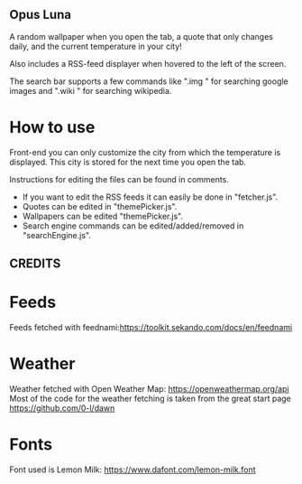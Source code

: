 ## Opus Luna
A random wallpaper when you open the tab, a quote that only changes daily, and the current temperature in your city!

Also includes a RSS-feed displayer when hovered to the left of the screen.

The search bar supports a few commands like ".img <text>" for searching google images and ".wiki <text>" for searching wikipedia.
# How to use
Front-end you can only customize the city from which the temperature is displayed. This city is stored for the next time you open the tab. 

Instructions for editing the files can be found in comments.
- If you want to edit the RSS feeds it can easily be done in "fetcher.js".
- Quotes can be edited in "themePicker.js".
- Wallpapers can be edited "themePicker.js".
- Search engine commands can be edited/added/removed in "searchEngine.js".  
## CREDITS

# Feeds
Feeds fetched with feednami:https://toolkit.sekando.com/docs/en/feednami

# Weather
Weather fetched with Open Weather Map: https://openweathermap.org/api
Most of the code for the weather fetching is taken from the great start page https://github.com/0-l/dawn

# Fonts
Font used is Lemon Milk: https://www.dafont.com/lemon-milk.font
 
